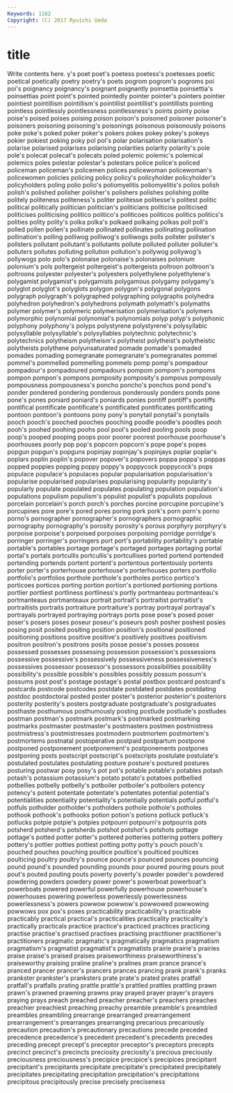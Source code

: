 ```yaml
---
Keywords: 1162 
Copyright: (C) 2017 Ryuichi Ueda
---
```


# title

Write contents here.
y's poet poet's
poetess poetess's poetesses poetic poetical poetically poetry poetry's poets pogrom
pogrom's pogroms poi poi's poignancy poignancy's poignant poignantly poinsettia poinsettia's
poinsettias point point's pointed pointedly pointer pointer's pointers pointier pointiest
pointillism pointillism's pointillist pointillist's pointillists pointing pointless pointlessly pointlessness pointlessness's
points pointy poise poise's poised poises poising poison poison's poisoned
poisoner poisoner's poisoners poisoning poisoning's poisonings poisonous poisonously poisons poke
poke's poked poker poker's pokers pokes pokey pokey's pokeys pokier
pokiest poking poky pol pol's polar polarisation polarisation's polarise polarised
polarises polarising polarities polarity polarity's pole pole's polecat polecat's polecats
poled polemic polemic's polemical polemics poles polestar polestar's polestars police
police's policed policeman policeman's policemen polices policewoman policewoman's policewomen policies
policing policy policy's policyholder policyholder's policyholders poling polio polio's poliomyelitis
poliomyelitis's polios polish polish's polished polisher polisher's polishers polishes polishing
polite politely politeness politeness's politer politesse politesse's politest politic political
politically politician politician's politicians politicise politicised politicises politicising politico politico's
politicoes politicos politics politics's polities polity polity's polka polka's polkaed
polkaing polkas poll poll's polled pollen pollen's pollinate pollinated pollinates
pollinating pollination pollination's polling polliwog polliwog's polliwogs polls pollster pollster's
pollsters pollutant pollutant's pollutants pollute polluted polluter polluter's polluters pollutes
polluting pollution pollution's pollywog pollywog's pollywogs polo polo's polonaise polonaise's
polonaises polonium polonium's pols poltergeist poltergeist's poltergeists poltroon poltroon's poltroons
polyester polyester's polyesters polyethylene polyethylene's polygamist polygamist's polygamists polygamous polygamy
polygamy's polyglot polyglot's polyglots polygon polygon's polygonal polygons polygraph polygraph's
polygraphed polygraphing polygraphs polyhedra polyhedron polyhedron's polyhedrons polymath polymath's polymaths
polymer polymer's polymeric polymerisation polymerisation's polymers polymorphic polynomial polynomial's polynomials
polyp polyp's polyphonic polyphony polyphony's polyps polystyrene polystyrene's polysyllabic polysyllable
polysyllable's polysyllables polytechnic polytechnic's polytechnics polytheism polytheism's polytheist polytheist's polytheistic
polytheists polythene polyunsaturated pomade pomade's pomaded pomades pomading pomegranate pomegranate's
pomegranates pommel pommel's pommelled pommelling pommels pomp pomp's pompadour pompadour's
pompadoured pompadours pompom pompom's pompoms pompon pompon's pompons pomposity pomposity's
pompous pompously pompousness pompousness's poncho poncho's ponchos pond pond's ponder
pondered pondering ponderous ponderously ponders ponds pone pone's pones poniard
poniard's poniards ponies pontiff pontiff's pontiffs pontifical pontificate pontificate's pontificated
pontificates pontificating pontoon pontoon's pontoons pony pony's ponytail ponytail's ponytails
pooch pooch's pooched pooches pooching poodle poodle's poodles pooh pooh's
poohed poohing poohs pool pool's pooled pooling pools poop poop's
pooped pooping poops poor poorer poorest poorhouse poorhouse's poorhouses poorly
pop pop's popcorn popcorn's pope pope's popes popgun popgun's popguns
popinjay popinjay's popinjays poplar poplar's poplars poplin poplin's popover popover's
popovers poppa poppa's poppas popped poppies popping poppy poppy's poppycock
poppycock's pops populace populace's populaces popular popularisation popularisation's popularise popularised
popularises popularising popularity popularity's popularly populate populated populates populating population
population's populations populism populism's populist populist's populists populous porcelain porcelain's
porch porch's porches porcine porcupine porcupine's porcupines pore pore's pored
pores poring pork pork's porn porn's porno porno's pornographer pornographer's
pornographers pornographic pornography pornography's porosity porosity's porous porphyry porphyry's porpoise
porpoise's porpoised porpoises porpoising porridge porridge's porringer porringer's porringers port
port's portability portability's portable portable's portables portage portage's portaged portages
portaging portal portal's portals portcullis portcullis's portcullises ported portend portended
portending portends portent portent's portentous portentously portents porter porter's porterhouse
porterhouse's porterhouses porters portfolio portfolio's portfolios porthole porthole's portholes portico
portico's porticoes porticos porting portion portion's portioned portioning portions portlier
portliest portliness portliness's portly portmanteau portmanteau's portmanteaus portmanteaux portrait portrait's
portraitist portraitist's portraitists portraits portraiture portraiture's portray portrayal portrayal's portrayals
portrayed portraying portrays ports pose pose's posed poser poser's posers
poses poseur poseur's poseurs posh posher poshest posies posing posit
posited positing position position's positional positioned positioning positions positive positive's
positively positives positivism positron positron's positrons posits posse posse's posses
possess possessed possesses possessing possession possession's possessions possessive possessive's possessively
possessiveness possessiveness's possessives possessor possessor's possessors possibilities possibility possibility's possible
possible's possibles possibly possum possum's possums post post's postage postage's
postal postbox postcard postcard's postcards postcode postcodes postdate postdated postdates
postdating postdoc postdoctoral posted poster poster's posterior posterior's posteriors posterity
posterity's posters postgraduate postgraduate's postgraduates posthaste posthumous posthumously posting postlude
postlude's postludes postman postman's postmark postmark's postmarked postmarking postmarks postmaster
postmaster's postmasters postmen postmistress postmistress's postmistresses postmodern postmortem postmortem's postmortems
postnatal postoperative postpaid postpartum postpone postponed postponement postponement's postponements postpones
postponing posts postscript postscript's postscripts postulate postulate's postulated postulates postulating
posture posture's postured postures posturing postwar posy posy's pot pot's
potable potable's potables potash potash's potassium potassium's potato potato's potatoes
potbellied potbellies potbelly potbelly's potboiler potboiler's potboilers potency potency's potent
potentate potentate's potentates potential potential's potentialities potentiality potentiality's potentially potentials
potful potful's potfuls potholder potholder's potholders pothole pothole's potholes pothook
pothook's pothooks potion potion's potions potluck potluck's potlucks potpie potpie's
potpies potpourri potpourri's potpourris pots potsherd potsherd's potsherds potshot potshot's
potshots pottage pottage's potted potter potter's pottered potteries pottering potters
pottery pottery's pottier potties pottiest potting potty potty's pouch pouch's
pouched pouches pouching poultice poultice's poulticed poultices poulticing poultry poultry's
pounce pounce's pounced pounces pouncing pound pound's pounded pounding pounds
pour poured pouring pours pout pout's pouted pouting pouts poverty
poverty's powder powder's powdered powdering powders powdery power power's powerboat
powerboat's powerboats powered powerful powerfully powerhouse powerhouse's powerhouses powering powerless
powerlessly powerlessness powerlessness's powers powwow powwow's powwowed powwowing powwows pox
pox's poxes practicability practicability's practicable practicably practical practical's practicalities practicality
practicality's practically practicals practice practice's practiced practices practicing practise practise's
practised practises practising practitioner practitioner's practitioners pragmatic pragmatic's pragmatically pragmatics
pragmatism pragmatism's pragmatist pragmatist's pragmatists prairie prairie's prairies praise praise's
praised praises praiseworthiness praiseworthiness's praiseworthy praising praline praline's pralines pram
prance prance's pranced prancer prancer's prancers prances prancing prank prank's
pranks prankster prankster's pranksters prate prate's prated prates pratfall pratfall's
pratfalls prating prattle prattle's prattled prattles prattling prawn prawn's prawned
prawning prawns pray prayed prayer prayer's prayers praying prays preach
preached preacher preacher's preachers preaches preachier preachiest preaching preachy preamble
preamble's preambled preambles preambling prearrange prearranged prearrangement prearrangement's prearranges prearranging
precarious precariously precaution precaution's precautionary precautions precede preceded precedence precedence's
precedent precedent's precedents precedes preceding precept precept's preceptor preceptor's preceptors
precepts precinct precinct's precincts preciosity preciosity's precious preciously preciousness preciousness's
precipice precipice's precipices precipitant precipitant's precipitants precipitate precipitate's precipitated precipitately
precipitates precipitating precipitation precipitation's precipitations precipitous precipitously precise precisely preciseness
